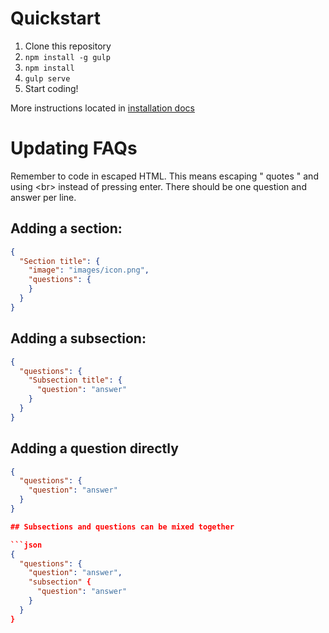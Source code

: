 # Quickstart

1. Clone this repository
1. `npm install -g gulp`
1. `npm install`
1. `gulp serve`
1. Start coding!

More instructions located in [installation docs](docs/install.md)

# Updating FAQs

Remember to code in escaped HTML. This means escaping \" quotes \" and using &lt;br&gt; instead of 
pressing enter. There should be one question and answer per line.

## Adding a section:

```json
{
  "Section title": {
    "image": "images/icon.png",
    "questions": {
    }
  }
}
```

## Adding a subsection:

```json
{
  "questions": {
    "Subsection title": {
      "question": "answer"
    }
  }
}
```

## Adding a question directly

```json
{
  "questions": {
    "question": "answer"
  }
}

## Subsections and questions can be mixed together

```json
{
  "questions": {
    "question": "answer",
    "subsection" {
      "question": "answer"
    }
  }
}
```
